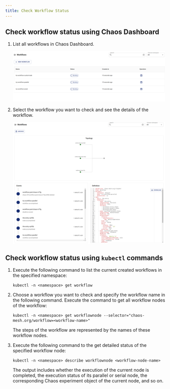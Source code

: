 ```yaml
---
title: Check Workflow Status
---
```


## Check workflow status using Chaos Dashboard

1. List all workflows in Chaos Dashboard.

   ![List Workflow On Dashboard](./img/list-workflow-on-dashboard.png)

2. Select the workflow you want to check and see the details of the workflow.

   ![Workflow Status On Dashboard](./img/workflow-status-on-dashboard.png)

## Check workflow status using `kubectl` commands

1. Execute the following command to list the current created workflows in the specified namespace:

   ```shell
   kubectl -n <namespace> get workflow
   ```

2. Choose a workflow you want to check and specify the workflow name in the following command. Execute the command to get all workflow nodes of the workflow:

   ```shell
   kubectl -n <namespace> get workflownode --selector="chaos-mesh.org/workflow=<workflow-name>"
   ```

   The steps of the workflow are represented by the names of these workflow nodes.

3. Execute the following command to the get detailed status of the specified workflow node:

   ```shell
   kubectl -n <namespace> describe workflownode <workflow-node-name>
   ```

   The output includes whether the execution of the current node is completed, the execution status of its parallel or serial node, the corresponding Chaos experiment object of the current node, and so on.
